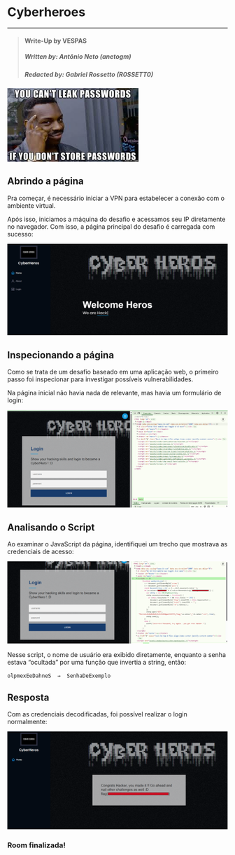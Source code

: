 # Cyberheroes

---

>#### Write-Up by VESPAS 
>##### ***Written by:*** Antônio Neto (anetogm)
>##### ***Redacted by:*** Gabriel Rossetto (R0SSETT0)

_![Imagem](imagens/Cybermeme.jpeg)_

## Abrindo a página
Pra começar, é necessário iniciar a VPN para estabelecer a conexão com o ambiente virtual.

Após isso, iniciamos a máquina do desafio e acessamos seu IP diretamente no navegador. Com isso, a página principal do desafio é carregada com sucesso:

*![foto-imageinfo](imagens/pagina-inicial.png)*

## Inspecionando a página
Como se trata de um desafio baseado em uma aplicação web, o primeiro passo foi inspecionar para investigar possíveis vulnerabilidades. 

Na página inicial não havia nada de relevante, mas havia um formulário de login:

*![foto-imageinfo](imagens/inspeciona-login.png)*

## Analisando o Script
Ao examinar o JavaScript da página, identifiquei um trecho que mostrava as credenciais de acesso:

*![foto-imageinfo](imagens/script.png)*

Nesse script, o nome de usuário era exibido diretamente, enquanto a senha estava “ocultada” por uma função que invertia a string, então:
```
olpmexEeDahneS  →  SenhaDeExemplo
```

## Resposta
Com as credenciais decodificadas, foi possível realizar o login normalmente:

*![foto-imageinfo](imagens/flag.png)*

### Room finalizada!